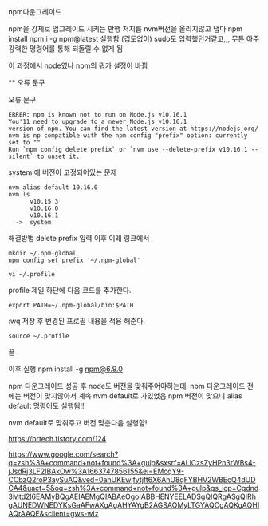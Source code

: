 npm다운그레이드 


npm을 강제로 업그레이드 시키는 만행 저지름 
nvm버전을 올리지않고 냅다 npm install npm i -g npm@latest 실행함 (겁도없이)
sudo도 입력했던거같고,,, 무튼 아주 강력한 명령어를 통해 되돌릴 수 없게 됨

이 과정에서 node였나 npm의 뭐가 설정이 바뀜 

** 오류 문구 

오류 문구
```
ERRER: npm is known not to run on Node.js v10.16.1
You'11 need to upgrade to a newer Node.js v10.16.1
version of npm. You can find the latest version at https://nodejs.org/
nvm is np compatible with the npm config "prefix" option: currently set to ""
Run `npm config delete prefix` or `nvm use --delete-prefix v10.16.1 --silent` to unset it.
```

system 에 버전이 고정되어있는 문제 
```
nvm alias default 10.16.0
nvm ls 
      v10.15.3
      v10.16.0
      v10.16.1
  ->  system
```


해결방법 
delete prefix 입력 이후 이래 링크에서 

```
mkdir ~/.npm-global
npm config set prefix '~/.npm-global'
```



```
vi ~/.profile
```
profile 제일 하단에 다음 코드를 추가한다.


```
export PATH=~/.npm-global/bin:$PATH
```

:wq 저장 후 변경된 프로필 내용을 적용 해준다.

```
source ~/.profile
```
끝 


이후 실행 
npm install -g npm@6.9.0

npm 다운그레이드 성공 후 
node도 버전을 맞춰주어야하는데, npm 다운그레이드 전에는 버전이 맞지않아서 계속 nvm default로 가있었음
npm 버전이 맞으니 
alias default 명령어도 실행됨!! 

nvm default로 맞춰주고 버전 맞춘다음 실행함!


https://brtech.tistory.com/124

https://www.google.com/search?q=zsh%3A+command+not+found%3A+gulp&sxsrf=ALiCzsZyHPn3rWBs4-jJsdRj3LF2IBAkOw%3A1663747856155&ei=EMcqY9-CCbzQ2roP3aySuAQ&ved=0ahUKEwjfytjft6X6AhU8qFYBHV2WBEcQ4dUDCA4&uact=5&oq=zsh%3A+command+not+found%3A+gulp&gs_lcp=Cgdnd3Mtd2l6EAMyBQgAEIAEMgQIABAeOgoIABBHENYEELADSgQIQRgASgQIRhgAUNEDWNEDYKsGaAFwAXgAgAHYAYgB2AGSAQMyLTGYAQCgAQKgAQHIAQrAAQE&sclient=gws-wiz
